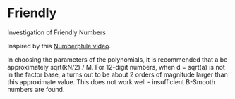# Friendly
Investigation of Friendly Numbers

Inspired by this [Numberphile video](https://www.numberphile.com/videos/a-video-about-the-number-10).

In choosing the parameters of the polynomials, it is recommended that a be approximately sqrt(kN/2) / M.
For 12-digit numbers, when d = sqrt(a) is not in the factor base, a turns out to be about 2 orders of magnitude larger than this approximate value.  This does not work well - insufficient B-Smooth numbers are found.
